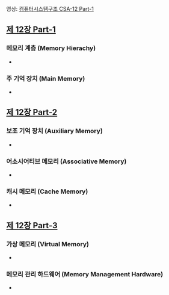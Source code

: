 영상: [컴퓨터시스템구조 CSA-12 Part-1](https://youtu.be/zc3WfSuFUVE?list=PLc8fQ-m7b1hD4jqccMlfQpWgDVdalXFbH)

## [제 12장 Part-1](https://youtu.be/zc3WfSuFUVE?list=PLc8fQ-m7b1hD4jqccMlfQpWgDVdalXFbH)

### 메모리 계층 (Memory Hierachy)

- 

### 주 기억 장치 (Main Memory)

- 

## [제 12장 Part-2](https://youtu.be/1X7oGWOC4NI?list=PLc8fQ-m7b1hD4jqccMlfQpWgDVdalXFbH)

### 보조 기억 장치 (Auxiliary Memory)

- 

### 어소시어티브 메모리 (Associative Memory)

- 

### 캐시 메모리 (Cache Memory)

- 

## [제 12장 Part-3](https://youtu.be/0bI8X2xG-jU?list=PLc8fQ-m7b1hD4jqccMlfQpWgDVdalXFbH)

### 가상 메모리 (Virtual Memory)

- 

### 메모리 관리 하드웨어 (Memory Management Hardware)

-